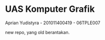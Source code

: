 # UAS Komputer Grafik
Aprian Yudistyra - 201011400419 - 06TPLE007



new repo, yang old berantakan.
